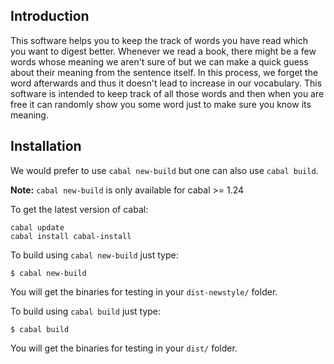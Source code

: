## Introduction

This software helps you to keep the track of words you have read which
you want to digest better. Whenever we read a book, there might be a few
words whose meaning we aren't sure of but we can make a quick guess
about their meaning from the sentence itself. In this process, we forget
the word afterwards and thus it doesn't lead to increase in our
vocabulary. This software is intended to keep track of all those words
and then when you are free it can randomly show you some word just to make
sure you know its meaning.

## Installation

We would prefer to use `cabal new-build` but one can also use `cabal build`.

**Note:** `cabal new-build` is only available for cabal >= 1.24

To get the latest version of cabal:

```
cabal update
cabal install cabal-install
```

To build using `cabal new-build` just type:

```
$ cabal new-build
```

You will get the binaries for testing in your `dist-newstyle/` folder.

To build using `cabal build` just type:

```
$ cabal build
```

You will get the binaries for testing in your `dist/` folder.
